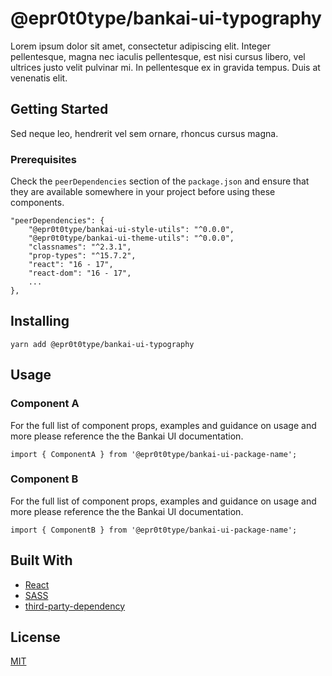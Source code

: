 # @epr0t0type/bankai-ui-typography
Lorem ipsum dolor sit amet, consectetur adipiscing elit. Integer pellentesque, magna nec iaculis pellentesque, est nisi cursus libero, vel ultrices justo velit pulvinar mi. In pellentesque ex in gravida tempus. Duis at venenatis elit.

## Getting Started
Sed neque leo, hendrerit vel sem ornare, rhoncus cursus magna.

### Prerequisites
Check the `peerDependencies` section of the `package.json` and ensure that they are available somewhere in your project before using these components.

```
"peerDependencies": {
    "@epr0t0type/bankai-ui-style-utils": "^0.0.0",
    "@epr0t0type/bankai-ui-theme-utils": "^0.0.0",
    "classnames": "^2.3.1",
    "prop-types": "^15.7.2",
    "react": "16 - 17",
    "react-dom": "16 - 17",
    ...
},
```

## Installing
```
yarn add @epr0t0type/bankai-ui-typography
```

## Usage

### Component A
For the full list of component props, examples and guidance on usage and more please reference the the Bankai UI documentation.

```
import { ComponentA } from '@epr0t0type/bankai-ui-package-name';
```

### Component B
For the full list of component props, examples and guidance on usage and more please reference the the Bankai UI documentation.

```
import { ComponentB } from '@epr0t0type/bankai-ui-package-name';
```

## Built With
* [React](https://github.com/facebook/react)
* [SASS](https://github.com/sass/sass)
* [third-party-dependency](https://github.com/author/link-to-third-party-dependency)

## License
[MIT](../../LICENSE)
